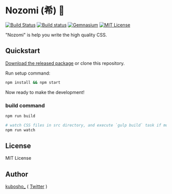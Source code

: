 # Nozomi (希) :crystal_ball:

[![Build Status](http://img.shields.io/travis/kubosho/nozomi.svg)](https://travis-ci.org/kubosho/nozomi)
[![Build status](https://ci.appveyor.com/api/projects/status/0aionhon292p0y4q/branch/master?svg=true)](https://ci.appveyor.com/project/kubosho/nozomi/branch/master)
[![Gemnasium](http://img.shields.io/gemnasium/kubosho/nozomi.svg)](https://gemnasium.com/kubosho/nozomi)
[![MIT License](http://img.shields.io/badge/license-MIT-green.svg)](https://github.com/kubosho/nozomi/blob/master/LICENSE)

"Nozomi" is help you write the high quality CSS.

## Quickstart

[Download the released package](https://github.com/kubosho/nozomi/releases/latest) or clone this repository.

Run setup command:

```bash
npm install && npm start
```

Now ready to make the development!

### build command

```bash
npm run build

# watch CSS files in src directory, and execute `gulp build` task if modify CSS file.
npm run watch
```

## License

MIT License

## Author

[kubosho_](https://github.com/kubosho) ( [Twitter](https://twitter.com/kubosho_) )
